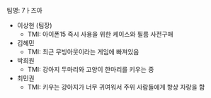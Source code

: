 

팀명: 7ㅏ즈아

-	이상현 (팀장)
    -	TMI: 아이폰15 즉시 사용을 위한 케이스와 필름 사전구매
-	김혜민
    -	TMI: 최근 무빙아웃이라는 게임에 빠져있음
-	박희원
    -	TMI: 강아지 두마리와 고양이 한마리를 키우는 중
-	최민권
    -	TMI: 키우는 강아지가 너무 귀여워서 주위 사람들에게 항상 자랑을 함

